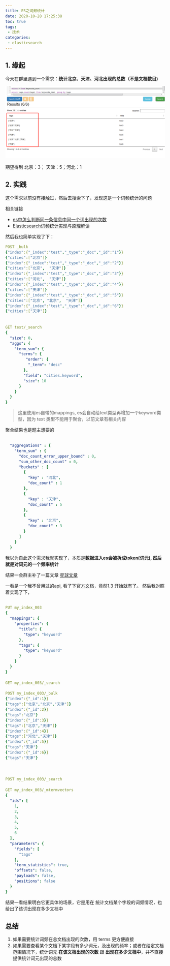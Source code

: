 ```yaml
---
title: ES之词频统计
date: 2020-10-28 17:25:38
toc: true
tags:
 - 技术
categories:
 - elasticsearch 
---
```


## 1. 缘起

今天在群里遇到一个需求：**统计北京、天津、河北出现的总数（不是文档数目)**

![](/images/es/term-freq-01.png)

期望得到 北京：3； 天津：5；河北：1


## 2. 实践

这个需求以前没有接触过，然后去搜索下了，发现这是一个词频统计的问题

相关链接

- [es中怎么判断同一条信息中同一个词出现的次数](https://elasticsearch.cn/question/6834)
- [Elasticsearch词频统计实现与原理解读](https://developer.aliyun.com/article/707393)


然后我也简单实现了下：

```yaml
POST _bulk
{"index":{"_index":"test","_type":"_doc","_id":"1"}}
{"cities":["北京"]}
{"index":{"_index":"test","_type":"_doc","_id":"2"}}
{"cities":["北京",  "天津"]}
{"index":{"_index":"test","_type":"_doc","_id":"3"}}
{"cities":["河北",  "天津"]}
{"index":{"_index":"test","_type":"_doc","_id":"4"}}
{"cities":["天津"]}
{"index":{"_index":"test","_type":"_doc","_id":"5"}}
{"cities":["北京", "北京",  "天津"]}
{"index":{"_index":"test","_type":"_doc","_id":"6"}}
{"cities":["天津"]}


GET test/_search
{
  "size": 0, 
  "aggs": {
    "term_sum": {
      "terms": {
         "order": {
          "_term": "desc"
        },
        "field": "cities.keyword",
        "size": 10
      }
    }
  }
}
```

> 这里使用es自带的mappings, es会自动给text类型再增加一个keyword类型，因为 text 类型不能用于聚合，以前文章有相关内容


聚合结果也是题主想要的

```yaml

  "aggregations" : {
    "term_sum" : {
      "doc_count_error_upper_bound" : 0,
      "sum_other_doc_count" : 0,
      "buckets" : [
        {
          "key" : "河北",
          "doc_count" : 1
        },
        {
          "key" : "天津",
          "doc_count" : 5
        },
        {
          "key" : "北京",
          "doc_count" : 3
        }
      ]
    }
  }

```

我以为自此这个需求我就实现了，本质是**数据进入es会被拆成token(词元), 然后就是对词元的一个频率统计**




结果一会群主补了一篇文章 [星球文章](https://wx.zsxq.com/dweb2/index/topic_detail/582245525418184)

一看是一个我不曾用过的api, 看了下[官方文档](https://www.elastic.co/guide/en/elasticsearch/reference/6.8/docs-multi-termvectors.html)，竟然1.3 开始就有了。 然后我对照着实现了下，

```yaml

PUT my_index_003
{
  "mappings": {
    "properties": {
      "title": {
        "type": "keyword"
      },
      "tags": {
        "type": "keyword"
      }
    }
  }
}

GET my_index_003/_search

POST my_index_003/_bulk
{"index":{"_id":1}}
{"tags":["北京","北京","天津"]}
{"index":{"_id":2}}
{"tags":"北京"}
{"index":{"_id":3}}
{"tags":["北京","天津"]}
{"index":{"_id":4}}
{"tags":["河北","天津"]}
{"index":{"_id":5}}
{"tags":"天津"}
{"index":{"_id":6}}
{"tags":"天津"}



POST my_index_003/_search

GET my_index_003/_mtermvectors
{
  "ids": [
    1,
    2,
    3,
    4,
    5,
    6
  ],
  "parameters": {
    "fields": [
      "tags"
    ],
    "term_statistics": true,
    "offsets": false,
    "payloads": false,
    "positions": false
  }
}
```

结果一看结果明白它更具体的场景，它是用在 统计文档某个字段的词频情况，也给出了该词出现在多少文档中


## 总结

1. 如果需要统计词频在总文档出现的次数，用 terms 更方便直接
2. 如果需要查看某个文档下某字段有多少词元，及出现的频率；或者在给定文档范围情况下，统计词元 **在该文档出现的次数** 跟 **出现在多少文档中**，并不直接提供统计词元出现的总数


